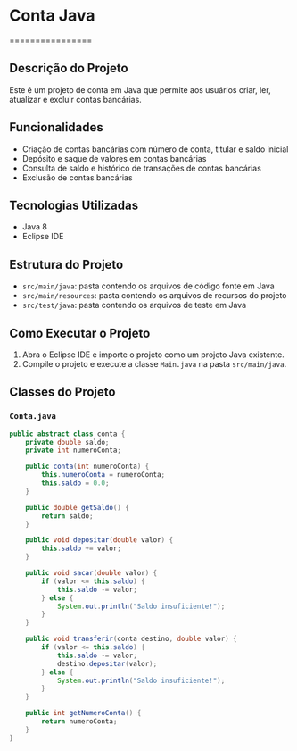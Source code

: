 # Conta Java
================

## Descrição do Projeto

Este é um projeto de conta em Java que permite aos usuários criar, ler, atualizar e excluir contas bancárias.

## Funcionalidades

* Criação de contas bancárias com número de conta, titular e saldo inicial
* Depósito e saque de valores em contas bancárias
* Consulta de saldo e histórico de transações de contas bancárias
* Exclusão de contas bancárias

## Tecnologias Utilizadas

* Java 8
* Eclipse IDE

## Estrutura do Projeto

* `src/main/java`: pasta contendo os arquivos de código fonte em Java
* `src/main/resources`: pasta contendo os arquivos de recursos do projeto
* `src/test/java`: pasta contendo os arquivos de teste em Java

## Como Executar o Projeto

1. Abra o Eclipse IDE e importe o projeto como um projeto Java existente.
2. Compile o projeto e execute a classe `Main.java` na pasta `src/main/java`.

## Classes do Projeto

### `Conta.java`
```java
public abstract class conta {
    private double saldo;
    private int numeroConta;

    public conta(int numeroConta) {
        this.numeroConta = numeroConta;
        this.saldo = 0.0;
    }

    public double getSaldo() {
        return saldo;
    }

    public void depositar(double valor) {
        this.saldo += valor;
    }

    public void sacar(double valor) {
        if (valor <= this.saldo) {
            this.saldo -= valor;
        } else {
            System.out.println("Saldo insuficiente!");
        }
    }

    public void transferir(conta destino, double valor) {
        if (valor <= this.saldo) {
            this.saldo -= valor;
            destino.depositar(valor);
        } else {
            System.out.println("Saldo insuficiente!");
        }
    }

    public int getNumeroConta() {
        return numeroConta;
    }
}
